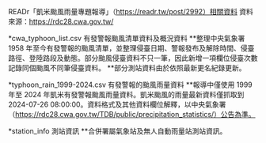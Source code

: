 
READr「凱米颱風雨量專題報導」（https://readr.tw/post/2992）相關資料
資料來源：https://rdc28.cwa.gov.tw/



*cwa_typhoon_list.csv 有發警報颱風清單資料及概況資料
    **整理中央氣象署 1958 年至今有發警報的颱風清單，並整理侵臺日期、警報發布及解除時間、侵臺路徑、登陸路段及動態。部分颱風侵臺資料不只一筆，因此新增一項欄位侵臺次數記錄同個颱風不同筆侵臺資料。
    **部分測站資料由於依照最新更名紀錄更新。

    
*typhoon_rain_1999-2024.csv 有發警報的颱風雨量資料
    **報導中僅使用 1999 年至 2024 年凱米有發警報颱風雨量資料。凱米颱風的雨量最新資料僅抓取到 2024-07-26 08:00:00。資料格式及其他資料欄位解釋，以中央氣象署（https://rdc28.cwa.gov.tw/TDB/public/precipitation_statistics/）公告為準。
    
*station_info 測站資訊
    **合併署屬氣象站及無人自動雨量站測站資訊。
